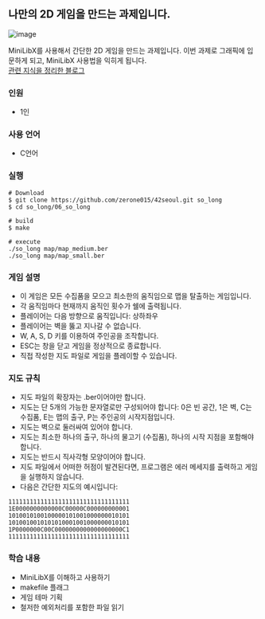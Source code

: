 ## 나만의 2D 게임을 만드는 과제입니다.
![image](https://user-images.githubusercontent.com/84886265/201074999-b040e341-0bb2-4109-83fe-a1ea054fab90.png)

MiniLibX를 사용해서 간단한 2D 게임을 만드는 과제입니다. 이번 과제로 그래픽에 입문하게 되고, MiniLibX 사용법을 익히게 됩니다.  
[관련 지식을 정리한 블로그](https://velog.io/@zerone015/series/solong)  

### 인원
- 1인
### 사용 언어
- C언어
### 실행
```shell
# Download
$ git clone https://github.com/zerone015/42seoul.git so_long
$ cd so_long/06_so_long

# build
$ make       

# execute
./so_long map/map_medium.ber
./so_long map/map_small.ber
```

### 게임 설명
- 이 게임은 모든 수집품을 모으고 최소한의 움직임으로 맵을 탈출하는 게임입니다.
- 각 움직임마다 현재까지 움직인 횟수가 쉘에 출력됩니다.
- 플레이어는 다음 방향으로 움직입니다: 상하좌우
- 플레이어는 벽을 뚫고 지나갈 수 없습니다.
- W, A, S, D 키를 이용하여 주인공을 조작합니다.
- ESC는 창을 닫고 게임을 정상적으로 종료합니다.
- 직접 작성한 지도 파일로 게임을 플레이할 수 있습니다.
### 지도 규칙
- 지도 파일의 확장자는 .ber이어야만 합니다.
- 지도는 단 5개의 가능한 문자열로만 구성되어야 합니다: 0은 빈 공간, 1은 벽, C는 수집품, E는 맵의 출구, P는 주인공의 시작지점입니다.
- 지도는 벽으로 둘러싸여 있어야 합니다.
- 지도는 최소한 하나의 출구, 하나의 물고기 (수집품), 하나의 시작 지점을 포함해야 합니다.
- 지도는 반드시 직사각형 모양이어야 합니다.
- 지도 파일에서 어떠한 허점이 발견된다면, 프로그램은 에러 메세지를 출력하고 게임을 실행하지 않습니다.
- 다음은 간단한 지도의 예시입니다:
```
1111111111111111111111111111111111
1E0000000000000C00000C000000000001
1010010100100000101001000000010101
1010010010101010001001000000010101
1P0000000C00C0000000000000000000C1
1111111111111111111111111111111111
```
### 학습 내용
- MiniLibX를 이해하고 사용하기
- makefile 플래그
- 게임 테마 기획
- 철저한 예외처리를 포함한 파일 읽기
